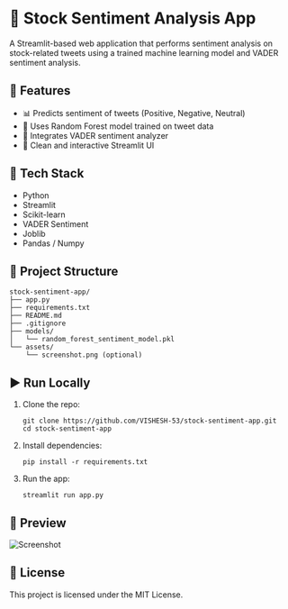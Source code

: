 # 🧠 Stock Sentiment Analysis App

A Streamlit-based web application that performs sentiment analysis on stock-related tweets using a trained machine learning model and VADER sentiment analysis.

## 🚀 Features

- 📊 Predicts sentiment of tweets (Positive, Negative, Neutral)
- 🤖 Uses Random Forest model trained on tweet data
- 💬 Integrates VADER sentiment analyzer
- 🎯 Clean and interactive Streamlit UI

## 🧰 Tech Stack

- Python
- Streamlit
- Scikit-learn
- VADER Sentiment
- Joblib
- Pandas / Numpy

## 📁 Project Structure

```
stock-sentiment-app/
├── app.py
├── requirements.txt
├── README.md
├── .gitignore
├── models/
│   └── random_forest_sentiment_model.pkl
└── assets/
    └── screenshot.png (optional)
```

## ▶️ Run Locally

1. Clone the repo:
   ```
   git clone https://github.com/VISHESH-53/stock-sentiment-app.git
   cd stock-sentiment-app
   ```

2. Install dependencies:
   ```
   pip install -r requirements.txt
   ```

3. Run the app:
   ```
   streamlit run app.py
   ```

## 📸 Preview

![Screenshot](assets/screenshot.png)

## 📄 License

This project is licensed under the MIT License.
